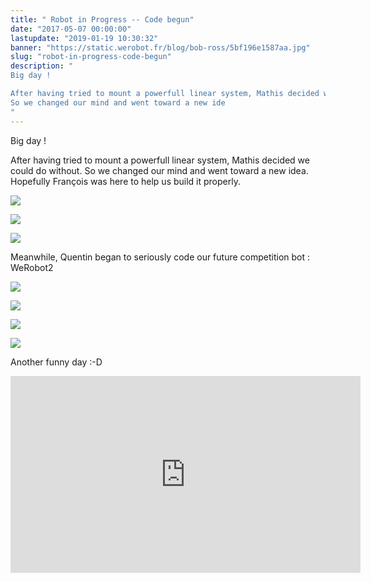 ```yaml
---
title: " Robot in Progress -- Code begun"
date: "2017-05-07 00:00:00"
lastupdate: "2019-01-19 10:30:32"
banner: "https://static.werobot.fr/blog/bob-ross/5bf196e1587aa.jpg"
slug: "robot-in-progress-code-begun"
description: " 
Big day !

After having tried to mount a powerfull linear system, Mathis decided we could do without.
So we changed our mind and went toward a new ide
"
---
```

Big day !

After having tried to mount a powerfull linear system, Mathis decided we could do without.
So we changed our mind and went toward a new idea.
Hopefully François was here to help us build it properly.

![](https://static.werobot.fr/blog/bob-ross/5bf1979fb1a26.jpg)

![](https://static.werobot.fr/blog/bob-ross/5bf197b7c768d.jpg)

![](https://static.werobot.fr/blog/bob-ross/5bf197cfe3147.jpg)

Meanwhile, Quentin began to seriously code our future competition bot : WeRobot2 

![](https://static.werobot.fr/blog/bob-ross/5bf1985973988.jpg)

![](https://static.werobot.fr/blog/bob-ross/5bf1986a8cc5c.jpg)

![](https://static.werobot.fr/blog/bob-ross/5bf19891294a6.jpg)

![](https://static.werobot.fr/blog/bob-ross/5bf198a82a68e.jpg)

 Another funny day :-D

<iframe width="560" height="315" src="https://www.youtube-nocookie.com/embed/4V8yYwOh8wk" frameborder="0" allow="accelerometer; autoplay; encrypted-media; gyroscope; picture-in-picture" allowfullscreen></iframe>
    